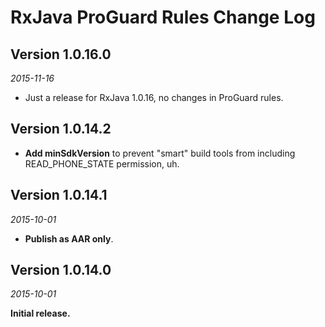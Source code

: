 RxJava ProGuard Rules Change Log
==========

## Version 1.0.16.0

_2015-11-16_

* Just a release for RxJava 1.0.16, no changes in ProGuard rules.

## Version 1.0.14.2

* **Add minSdkVersion** to prevent "smart" build tools from including READ_PHONE_STATE permission, uh.

## Version 1.0.14.1

_2015-10-01_

*  **Publish as AAR only**.

## Version 1.0.14.0

_2015-10-01_

**Initial release.**
